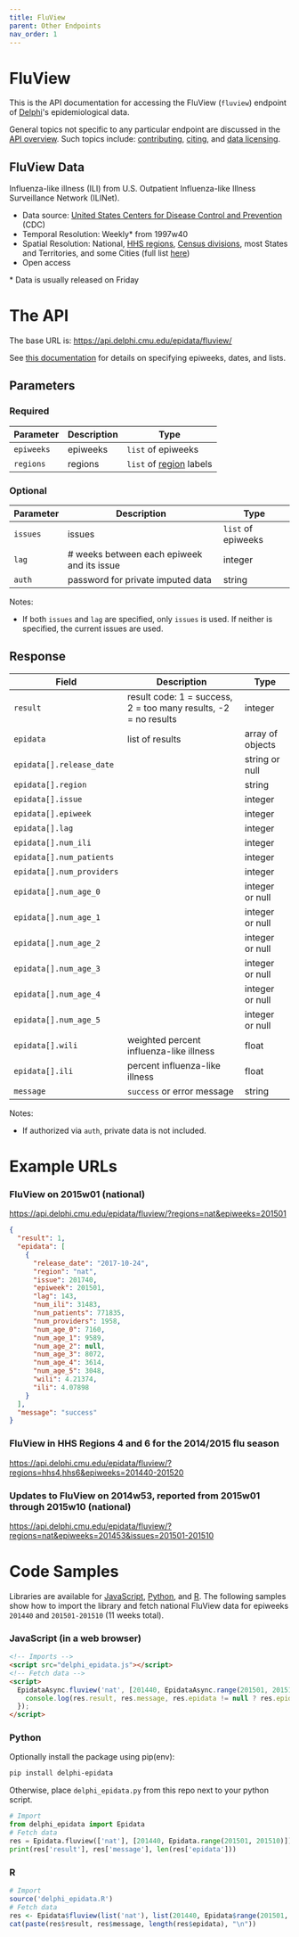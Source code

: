 ```yaml
---
title: FluView
parent: Other Endpoints
nav_order: 1
---
```


# FluView

This is the API documentation for accessing the FluView (`fluview`) endpoint of
[Delphi](https://delphi.cmu.edu/)'s epidemiological data.

General topics not specific to any particular endpoint are discussed in the
[API overview](README.md). Such topics include:
[contributing](README.md#contributing), [citing](README.md#citing), and
[data licensing](README.md#data-licensing).

## FluView Data

Influenza-like illness (ILI) from U.S. Outpatient Influenza-like Illness Surveillance Network (ILINet).
 - Data source: [United States Centers for Disease Control and Prevention](http://gis.cdc.gov/grasp/fluview/fluportaldashboard.html) (CDC)
 - Temporal Resolution: Weekly* from 1997w40
 - Spatial Resolution: National, [HHS regions](https://www.hhs.gov/about/agencies/iea/regional-offices/index.html), [Census divisions](https://www2.census.gov/geo/pdfs/maps-data/maps/reference/us_regdiv.pdf), most States and Territories, and some Cities (full list [here](https://github.com/cmu-delphi/delphi-epidata/blob/main/src/acquisition/fluview/fluview_locations.py))
 - Open access

\* Data is usually released on Friday

# The API

The base URL is: https://api.delphi.cmu.edu/epidata/fluview/

See [this documentation](README.md) for details on specifying epiweeks, dates, and lists.

## Parameters

### Required

| Parameter | Description | Type |
| --- | --- | --- |
| `epiweeks` | epiweeks | `list` of epiweeks |
| `regions` | regions | `list` of [region](https://github.com/cmu-delphi/delphi-epidata/blob/main/labels/regions.txt) labels |

### Optional

| Parameter | Description                                | Type               |
|-----------|--------------------------------------------|--------------------|
| `issues`  | issues                                     | `list` of epiweeks |
| `lag`     | # weeks between each epiweek and its issue | integer            |
| `auth`    | password for private imputed data          | string             |

Notes:
- If both `issues` and `lag` are specified, only `issues` is used.
If neither is specified, the current issues are used.

## Response

| Field                     | Description                                                     | Type             |
|---------------------------|-----------------------------------------------------------------|------------------|
| `result`                  | result code: 1 = success, 2 = too many results, -2 = no results | integer          |
| `epidata`                 | list of results                                                 | array of objects |
| `epidata[].release_date`  |                                                                 | string or null   |
| `epidata[].region`        |                                                                 | string           |
| `epidata[].issue`         |                                                                 | integer          |
| `epidata[].epiweek`       |                                                                 | integer          |
| `epidata[].lag`           |                                                                 | integer          |
| `epidata[].num_ili`       |                                                                 | integer          |
| `epidata[].num_patients`  |                                                                 | integer          |
| `epidata[].num_providers` |                                                                 | integer          |
| `epidata[].num_age_0`     |                                                                 | integer or null  |
| `epidata[].num_age_1`     |                                                                 | integer or null  |
| `epidata[].num_age_2`     |                                                                 | integer or null  |
| `epidata[].num_age_3`     |                                                                 | integer or null  |
| `epidata[].num_age_4`     |                                                                 | integer or null  |
| `epidata[].num_age_5`     |                                                                 | integer or null  |
| `epidata[].wili`          | weighted percent influenza-like illness                         | float            |
| `epidata[].ili`           | percent influenza-like illness                                  | float            |
| `message`                 | `success` or error message                                      | string           |

Notes:
- If authorized via `auth`, private data is not included.

# Example URLs

### FluView on 2015w01 (national)
https://api.delphi.cmu.edu/epidata/fluview/?regions=nat&epiweeks=201501

```json
{
  "result": 1,
  "epidata": [
    {
      "release_date": "2017-10-24",
      "region": "nat",
      "issue": 201740,
      "epiweek": 201501,
      "lag": 143,
      "num_ili": 31483,
      "num_patients": 771835,
      "num_providers": 1958,
      "num_age_0": 7160,
      "num_age_1": 9589,
      "num_age_2": null,
      "num_age_3": 8072,
      "num_age_4": 3614,
      "num_age_5": 3048,
      "wili": 4.21374,
      "ili": 4.07898
    }
  ],
  "message": "success"
}
```

### FluView in HHS Regions 4 and 6 for the 2014/2015 flu season

https://api.delphi.cmu.edu/epidata/fluview/?regions=hhs4,hhs6&epiweeks=201440-201520

### Updates to FluView on 2014w53, reported from 2015w01 through 2015w10 (national)

https://api.delphi.cmu.edu/epidata/fluview/?regions=nat&epiweeks=201453&issues=201501-201510


# Code Samples

Libraries are available for [JavaScript](https://github.com/cmu-delphi/delphi-epidata/blob/main/src/client/delphi_epidata.js), [Python](https://pypi.org/project/delphi-epidata/), and [R](https://github.com/cmu-delphi/delphi-epidata/blob/dev/src/client/delphi_epidata.R).
The following samples show how to import the library and fetch national FluView data for epiweeks `201440` and `201501-201510` (11 weeks total).


### JavaScript (in a web browser)

````html
<!-- Imports -->
<script src="delphi_epidata.js"></script>
<!-- Fetch data -->
<script>
  EpidataAsync.fluview('nat', [201440, EpidataAsync.range(201501, 201510)]).then((res) => {
    console.log(res.result, res.message, res.epidata != null ? res.epidata.length : 0);
  });
</script>
````

### Python

Optionally install the package using pip(env):
````bash
pip install delphi-epidata
````

Otherwise, place `delphi_epidata.py` from this repo next to your python script.

````python
# Import
from delphi_epidata import Epidata
# Fetch data
res = Epidata.fluview(['nat'], [201440, Epidata.range(201501, 201510)])
print(res['result'], res['message'], len(res['epidata']))
````

### R

````R
# Import
source('delphi_epidata.R')
# Fetch data
res <- Epidata$fluview(list('nat'), list(201440, Epidata$range(201501, 201510)))
cat(paste(res$result, res$message, length(res$epidata), "\n"))
````

